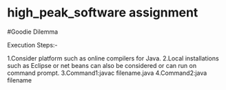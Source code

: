 # high_peak_software assignment
#Goodie Dilemma

Execution Steps:-

1.Consider platform such as online compilers for Java.
2.Local installations such as Eclipse or net beans can also be considered or can run on command prompt.
3.Command1:javac filename.java 
4.Command2:java filename





